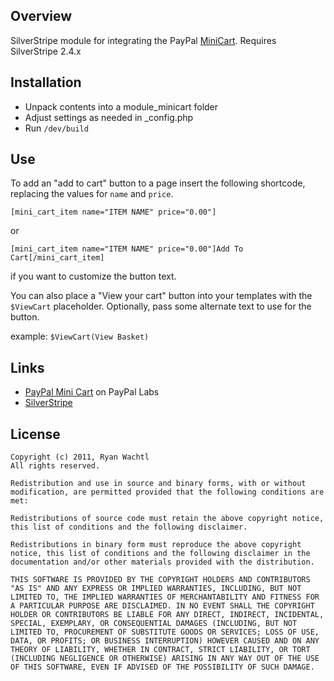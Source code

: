 ## Overview

 SilverStripe module for integrating the PayPal [MiniCart](https://github.com/jeffharrell/MiniCart). Requires SilverStripe 2.4.x

## Installation ##

 * Unpack contents into a module_minicart folder
 * Adjust settings as needed in _config.php
 * Run `/dev/build`

## Use ##

 To add an "add to cart" button to a page insert the following shortcode, replacing the values for `name` and `price`.

 `[mini_cart_item name="ITEM NAME" price="0.00"]`

 or

 `[mini_cart_item name="ITEM NAME" price="0.00"]Add To Cart[/mini_cart_item]`

 if you want to customize the button text.

 You can also place a "View your cart" button into your templates with the `$ViewCart` placeholder. Optionally, pass some alternate text to use for the button. 

 example: `$ViewCart(View Basket)`

## Links ##

 * [PayPal Mini Cart](https://minicart.paypal-labs.com/) on PayPal Labs
 * [SilverStripe](http://www.silverstripe.org/)

## License ##

	Copyright (c) 2011, Ryan Wachtl
	All rights reserved.

	Redistribution and use in source and binary forms, with or without modification, are permitted provided that the following conditions are met:

	Redistributions of source code must retain the above copyright notice, this list of conditions and the following disclaimer.
	
	Redistributions in binary form must reproduce the above copyright notice, this list of conditions and the following disclaimer in the documentation and/or other materials provided with the distribution.
	
	THIS SOFTWARE IS PROVIDED BY THE COPYRIGHT HOLDERS AND CONTRIBUTORS "AS IS" AND ANY EXPRESS OR IMPLIED WARRANTIES, INCLUDING, BUT NOT LIMITED TO, THE IMPLIED WARRANTIES OF MERCHANTABILITY AND FITNESS FOR A PARTICULAR PURPOSE ARE DISCLAIMED. IN NO EVENT SHALL THE COPYRIGHT HOLDER OR CONTRIBUTORS BE LIABLE FOR ANY DIRECT, INDIRECT, INCIDENTAL, SPECIAL, EXEMPLARY, OR CONSEQUENTIAL DAMAGES (INCLUDING, BUT NOT LIMITED TO, PROCUREMENT OF SUBSTITUTE GOODS OR SERVICES; LOSS OF USE, DATA, OR PROFITS; OR BUSINESS INTERRUPTION) HOWEVER CAUSED AND ON ANY THEORY OF LIABILITY, WHETHER IN CONTRACT, STRICT LIABILITY, OR TORT (INCLUDING NEGLIGENCE OR OTHERWISE) ARISING IN ANY WAY OUT OF THE USE OF THIS SOFTWARE, EVEN IF ADVISED OF THE POSSIBILITY OF SUCH DAMAGE.